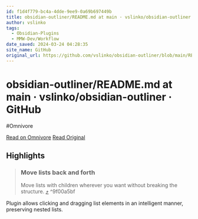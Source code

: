 ```yaml
---
id: f1d4f779-bc4a-4dde-9ee9-0a69b697449b
title: obsidian-outliner/README.md at main · vslinko/obsidian-outliner · GitHub
author: vslinko
tags:
  - Obsidian-Plugins
  - MMW-Dev/Workflow
date_saved: 2024-03-24 04:28:35
site_name: GitHub
original_url: https://github.com/vslinko/obsidian-outliner/blob/main/README.md
---
```


# obsidian-outliner/README.md at main · vslinko/obsidian-outliner · GitHub
#Omnivore

[Read on Omnivore](https://omnivore.app/me/https-github-com-vslinko-obsidian-outliner-blob-main-readme-md-18e6bed8883)
[Read Original](https://github.com/vslinko/obsidian-outliner/blob/main/README.md)

## Highlights

> ### Move lists back and forth
> 
> [](#move-lists-back-and-forth)
> 
> Move lists with children wherever you want without breaking the structure. [⤴️](https://omnivore.app/me/https-github-com-vslinko-obsidian-outliner-blob-main-readme-md-18e6bed8883#9f00a5bf-8260-46b5-a2d2-bc59393d7d76)  ^9f00a5bf

Plugin allows clicking and dragging list elements in an intelligent manner, preserving nested lists.

